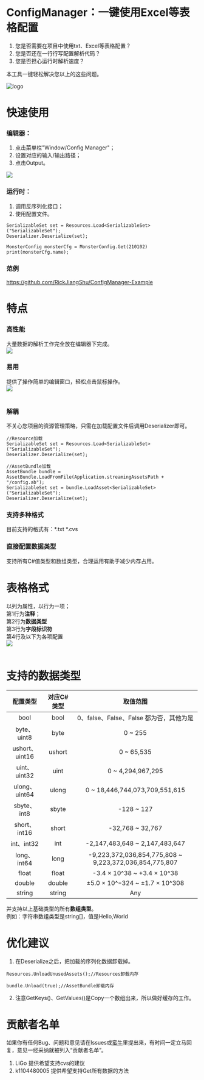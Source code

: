 # ConfigManager：一键使用Excel等表格配置
1. 您是否需要在项目中使用txt、Excel等表格配置？
2. 您是否还在一行行写配置解析代码？
3. 您是否担心运行时解析速度？

本工具一键轻松解决您以上的这些问题。

![logo](https://raw.githubusercontent.com/RickJiangShu/ConfigManager-Example/master/Poster/Logo.jpg "logo")

# 快速使用
### 编辑器：
1. 点击菜单栏"Window/Config Manager"；
2. 设置对应的输入/输出路径；
3. 点击Output。

![](https://raw.githubusercontent.com/RickJiangShu/ConfigManager-Example/master/Poster/p4.jpg "")
<br>
### 运行时：
1. 调用反序列化接口；
2. 使用配置文件。
```
SerializableSet set = Resources.Load<SerializableSet>("SerializableSet");
Deserializer.Deserialize(set);
        
MonsterConfig monsterCfg = MonsterConfig.Get(210102)
print(monsterCfg.name);
```
### 范例
https://github.com/RickJiangShu/ConfigManager-Example
# 特点
### 高性能
大量数据的解析工作完全放在编辑器下完成。<br>
![](https://raw.githubusercontent.com/RickJiangShu/ConfigManager-Example/master/Poster/p1.jpg "")
<br>
### 易用
提供了操作简单的编辑窗口，轻松点击鼠标操作。<br>
![](https://raw.githubusercontent.com/RickJiangShu/ConfigManager-Example/master/Poster/p2.jpg "")  
<br>
### 解耦
不关心您项目的资源管理策略，只需在加载配置文件后调用Deserializer即可。<br>
```
//Resource加载
SerializableSet set = Resources.Load<SerializableSet>("SerializableSet");
Deserializer.Deserialize(set);

//AssetBundle加载
AssetBundle bundle = AssetBundle.LoadFromFile(Application.streamingAssetsPath + "/config.ab");
SerializableSet set = bundle.LoadAsset<SerializableSet>("SerializableSet");
Deserializer.Deserialize(set);
```
### 支持多种格式
目前支持的格式有：*.txt *.cvs<br>
### 直接配置数据类型
支持所有C#值类型和数组类型，合理运用有助于减少内存占用。<br>

# 表格格式
以列为属性，以行为一项；<br>
第1行为**注释**；<br>
第2行为**数据类型**<br>
第3行为**字段标识符**<br>
第4行及以下为各项配置<br>
![](https://raw.githubusercontent.com/RickJiangShu/ConfigManager-Example/master/Poster/p3.jpg "")<br>
<br>

# 支持的数据类型
| 配置类型 | 对应C#类型  | 取值范围 |
| :------------: |:---------------:| :-----:|
|bool|bool|0、false、False、False 都为否，其他为是|
|byte、uint8|byte|0 ~ 255|
|ushort、uint16|ushort|0 ~ 65,535|
|uint、uint32|uint|0 ~ 4,294,967,295|
|ulong、uint64|ulong|0 ~ 18,446,744,073,709,551,615|
|sbyte、int8|sbyte|-128 ~ 127|
|short、int16|short|-32,768 ~ 32,767|
|int、int32|int|-2,147,483,648 ~ 2,147,483,647|
|long、int64|long|-9,223,372,036,854,775,808 ~ 9,223,372,036,854,775,807|
|float|float|-3.4 × 10^38 ~ +3.4 × 10^38|
|double|double|±5.0 × 10^−324 ~ ±1.7 × 10^308|
|string|string|Any|

并支持以上基础类型的所有**数组类型**。<br>
例如：字符串数组类型是string[]，值是Hello,World<br>

# 优化建议
1. 在Deserialize之后，把加载的序列化数据卸载掉。
```
Resources.UnloadUnusedAssets();//Resources卸载内存

bundle.Unload(true);//AssetBundle卸载内存
```
2. 注意GetKeys()、GetValues()是Copy一个数组出来，所以做好缓存的工作。

# 贡献者名单
如果你有任何Bug、问题和意见请在Issues或[蛮牛](http://www.manew.com/thread-105598-1-1.html "一键读取Txt、Excel等表格配置【源码+原理】")里提出来，有时间一定立马回复，意见一经采纳就被列入“贡献者名单”。
1. LiGo 提供希望支持cvs的建议
2. k1104480005 提供希望支持Get所有数据的方法

